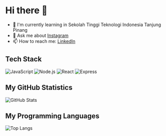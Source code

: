 # Hi there 👋

- 🌱 I'm currently learning in Sekolah Tinggi Teknologi Indonesia Tanjung Pinang
- 💬 Ask me about [Instagram](https://instagram.com/catkoo_)
- 📫 How to reach me: [LinkedIn](https://linkedin.com/in/catkoo)

## Tech Stack
![JavaScript](https://img.shields.io/badge/-JavaScript-333?style=flat&logo=javascript)
![Node.js](https://img.shields.io/badge/-Node.js-333?style=flat&logo=node.js)
![React](https://img.shields.io/badge/-React-333?style=flat&logo=react)
![Express](https://img.shields.io/badge/-Express-333?style=flat&logo=express)

## My GitHub Statistics
![GitHub Stats](https://github-readme-stats.vercel.app/api?username=yourusername&show_icons=true&theme=dark&count_private=true)

## My Programming Languages
![Top Langs](https://github-readme-stats.vercel.app/api/top-langs/?username=yourusername&layout=compact&theme=dark)

